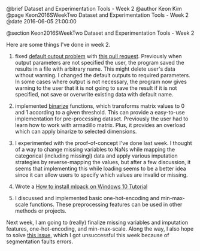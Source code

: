 @brief Dataset and Experimentation Tools - Week 2
@author Keon Kim
@page Keon2016SWeekTwo Dataset and Experimentation Tools - Week 2
@date 2016-06-05 21:00:00

@section Keon2016SWeekTwo Dataset and Experimentation Tools - Week 2

Here are some things I've done in week 2.

1) fixed [default output problem](https://github.com/mlpack/mlpack/issues/667) with [this pull request](https://github.com/mlpack/mlpack/pull/680).
Previously when output parameters are not specified the user, the program saved the results in a file with arbitrary name. This might delete user's data without warning.
I changed the default outputs to required parameters.
In some cases where output is not necessary, the program now gives warning to the user that it is not going to save the result if it is not specified, not save or overwrite existing data with default name.

2) implemented [binarize](https://github.com/mlpack/mlpack/pull/666) functions, which transforms matrix values to 0 and 1 according to a given threshold.
This can provide a easy-to-use implementation for pre-processing dataset. Previously the user had to learn how to work with armadillo matrix.
Plus, it provides an overload which can apply binarize to selected dimensions.

3) I experimented with the proof-of-concept I've done last week.
I thought of a way to change missing variables to NaNs while mapping the categorical (including missingi) data
and apply various imputation strategies by reverse-mapping the values,
but after a few discussion, it seems that implementing this while loading seems to be a better idea since it can allow users to specify which values are invalid or missing.

4) Wrote a [How to install mlpack on Windows 10 Tutorial](http://keon.io/mlpack-on-windows.html)

5) I discussed and implemented basic one-hot-encoding and min-max-scale functions.
These preprocessing features can be used in other methods or projects.

Next week, I am going to (really) finalize missing variables and imputation features, one-hot-encoding, and min-max-scale.
Along the way, I also hope to solve [this issue](https://github.com/mlpack/mlpack/issues/671), which I got unsuccessful this week because of segmentation faults errors.